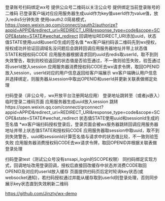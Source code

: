 登录账号扫码绑定wx号
    提供公众号二维码以关注公众号
    提供绑定当前登录账号的二维码
        已登录客户端对应应用服务器生成uuid作为key值userId作为value值，放入redis5分钟失效
        使用oauth2.0简易模式，https://open.weixin.qq.com/connect/oauth2/authorize?appid=APPID&redirect_uri=REDIRECT_URI&response_type=code&scope=SCOPE&state=STATE#wechat_redirect
        回调地址REDIRECT_URI添加uuid，状态值STATE使用uuid和userID生成的签名值
            *wx客户端扫码该二维码先到wx授权，授权成功并验证回调域名没问题后会跳转回调应用服务器地址并带上状态值STATE和授权码CODE
            应用服务器根据请求回的uuid去redis取userId，取不到则失效警告，取到则校验返回的状态值是否验签通过，不一致则验签失败，验签通过将userId放入session
            应用服务器消费授权码CODE去wx请求令牌，取回OPENID放入session，userId对应的用户信息返回给客户端展示
            wx客户端确认用户信息并选择绑定，则服务器从session中取出OPENID和userId并更新关联表做绑定处理

扫码登录（非公众号，wx开放平台注册网站应用）
    登录地址跳转至（或者js嵌入）临时登录二维码页面
        应用服务器生成uuid放入session
        跳转https://open.weixin.qq.com/connect/qrconnect?appid=APPID&redirect_uri=REDIRECT_URI&response_type=code&scope=SCOPE&state=STATE#wechat_redirect
        状态值STATE使用uuid和sessionId生成的签名值
            *wx客户端扫码授权登录后，登录页面会被wx服务器跳转回调应用服务器地址并带上状态值STATE和授权码CODE
            应用服务器取session中取uuid，取不到则失效警告，uuid和sessionId计算签名值与请求中的状态值比较，不一致则验签失败
            应用服务器消费授权码CODE去wx请求令牌，取回OPENID并根据关联表做登录处理

扫码登录test（测试公众号没有snsapi_login的SCOPE权限）
    同扫码绑定实现方式，回调地址改用登录回调，授权后直接回改缓存中状态并消费CODE取回OPENID及对应的userId放入缓存
    页面提供扫码页后定时轮询key状态(或websocket通知)，若扫码授权通过并能从缓存取到userId则登录处理，否则同步展示key状态直到失效刷新二维码

https://github.com/Jinzty/wx-demo